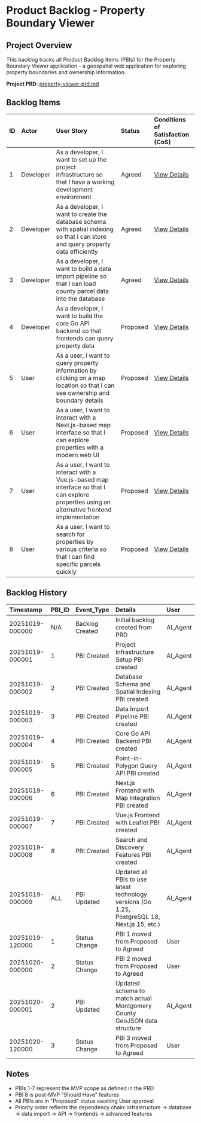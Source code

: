 # Product Backlog - Property Boundary Viewer

## Project Overview
This backlog tracks all Product Backlog Items (PBIs) for the Property Boundary Viewer application - a geospatial web application for exploring property boundaries and ownership information.

**Project PRD**: [property-viewer-prd.md](../../property-viewer-prd.md)

## Backlog Items

| ID | Actor | User Story | Status | Conditions of Satisfaction (CoS) |
| :--- | :--- | :--- | :--- | :--- |
| 1 | Developer | As a developer, I want to set up the project infrastructure so that I have a working development environment | Agreed | [View Details](./1/prd.md) |
| 2 | Developer | As a developer, I want to create the database schema with spatial indexing so that I can store and query property data efficiently | Agreed | [View Details](./2/prd.md) |
| 3 | Developer | As a developer, I want to build a data import pipeline so that I can load county parcel data into the database | Agreed | [View Details](./3/prd.md) |
| 4 | Developer | As a developer, I want to build the core Go API backend so that frontends can query property data | Proposed | [View Details](./4/prd.md) |
| 5 | User | As a user, I want to query property information by clicking on a map location so that I can see ownership and boundary details | Proposed | [View Details](./5/prd.md) |
| 6 | User | As a user, I want to interact with a Next.js-based map interface so that I can explore properties with a modern web UI | Proposed | [View Details](./6/prd.md) |
| 7 | User | As a user, I want to interact with a Vue.js-based map interface so that I can explore properties using an alternative frontend implementation | Proposed | [View Details](./7/prd.md) |
| 8 | User | As a user, I want to search for properties by various criteria so that I can find specific parcels quickly | Proposed | [View Details](./8/prd.md) |

## Backlog History

| Timestamp | PBI_ID | Event_Type | Details | User |
| :--- | :--- | :--- | :--- | :--- |
| 20251019-000000 | N/A | Backlog Created | Initial backlog created from PRD | AI_Agent |
| 20251019-000001 | 1 | PBI Created | Project Infrastructure Setup PBI created | AI_Agent |
| 20251019-000002 | 2 | PBI Created | Database Schema and Spatial Indexing PBI created | AI_Agent |
| 20251019-000003 | 3 | PBI Created | Data Import Pipeline PBI created | AI_Agent |
| 20251019-000004 | 4 | PBI Created | Core Go API Backend PBI created | AI_Agent |
| 20251019-000005 | 5 | PBI Created | Point-in-Polygon Query API PBI created | AI_Agent |
| 20251019-000006 | 6 | PBI Created | Next.js Frontend with Map Integration PBI created | AI_Agent |
| 20251019-000007 | 7 | PBI Created | Vue.js Frontend with Leaflet PBI created | AI_Agent |
| 20251019-000008 | 8 | PBI Created | Search and Discovery Features PBI created | AI_Agent |
| 20251019-000009 | ALL | PBI Updated | Updated all PBIs to use latest technology versions (Go 1.25, PostgreSQL 18, Next.js 15, etc.) | AI_Agent |
| 20251019-120000 | 1 | Status Change | PBI 1 moved from Proposed to Agreed | User |
| 20251020-000000 | 2 | Status Change | PBI 2 moved from Proposed to Agreed | User |
| 20251020-000001 | 2 | PBI Updated | Updated schema to match actual Montgomery County GeoJSON data structure | AI_Agent |
| 20251020-120000 | 3 | Status Change | PBI 3 moved from Proposed to Agreed | User |

## Notes

- PBIs 1-7 represent the MVP scope as defined in the PRD
- PBI 8 is post-MVP "Should Have" features
- All PBIs are in "Proposed" status awaiting User approval
- Priority order reflects the dependency chain: infrastructure → database → data import → API → frontends → advanced features

